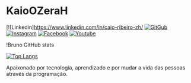 # KaioOZeraH

[![Linkedin]https://www.linkedin.com/in/caio-ribeiro-zh/
[![GitGub](https://img.shields.io/badge/GitHub-100000?style=for-the-badge&logo=github&logoColor=white)](https://github.com/BrunoBehrmann)
[![Instagram](https://img.shields.io/badge/Instagram-E4405F?style=for-the-badge&logo=instagram&logoColor=white)](https://www.instagram.com/bruno.behrmann/)
[![Facebook](https://img.shields.io/badge/Facebook-1877F2?style=for-the-badge&logo=facebook&logoColor=white)](https://web.facebook.com/bruno.desousabehrmann/)
[![Youtube](https://img.shields.io/badge/YouTube-FF0000?style=for-the-badge&logo=youtube&logoColor=white)](https://www.youtube.com/channel/UClWqZoClN2MaMRN0Fc4MBpg/featured)

!Bruno GitHub stats

[![Top Langs](https://github-readme-stats.vercel.app/api/top-langs/?username=BrunoBehrmann)](https://github.com/anuraghazra/github-readme-stats)

Apaixonado por tecnologia, aprendizado e por mudar a vida das pessoas através da programação.
